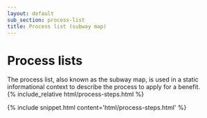 ```yaml
---
layout: default
sub_section: process-list
title: Process list (subway map)
---
```


# Process lists

<div class="va-introtext" markdown="1">
The process list, also known as the subway map, is used in a static informational context to describe the process to apply for a benefit.
</div>

<div class="site-c-showcase">
{% include_relative html/process-steps.html %}
</div>

{% include snippet.html content='html/process-steps.html' %}